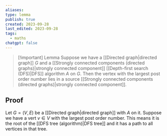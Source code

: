```yaml
---
aliases: 
type: lemma
publish: true
created: 2023-09-28
last_edited: 2023-09-28
tags:
  - maths
chatgpt: false
---
```

> [!important] Lemma
> Suppose we have a [[Directed graph|directed graph]] $G$ and a [[Strongly connected components (directed graphs)|strongly connected component]] [[Depth-first search (DFS)|DFS]] algorithm $A$ on $G$. Then the vertex with the largest post order number lies in a source [[Strongly connected components (directed graphs)|strongly connected component]].
> 

## Proof

Let $G = (V, E)$ be a [[Directed graph|directed graph]] with $A$ on it. Suppose we have a vert $v \in V$ with the largest post order number. This means it is the root of the [[DFS tree (algorithm)|DFS tree]] and it has a path to all vertices in that tree.

